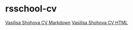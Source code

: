 # rsschool-cv
[Vasilisa Shohova CV Markdown](https://VasilisaShohova.github.io/rsschool-cv/cv "CV Markdown of Vasilisa Shohova")
[Vasilisa Shohova CV HTML](https://VasilisaShohova.github.io/rsschool-cv/ "CV HTML of Vasilisa Shohova")